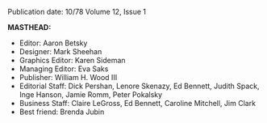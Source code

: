 Publication date: 10/78
Volume 12, Issue 1

**MASTHEAD:**
- Editor: Aaron Betsky
- Designer: Mark Sheehan
- Graphics Editor: Karen Sideman
- Managing Editor: Eva Saks
- Publisher: William H. Wood III
- Editorial Staff: Dick Pershan, Lenore Skenazy, Ed Bennett, Judith Spack, Inge Hanson, Jamie Romm, Peter Pokalsky
- Business Staff: Claire LeGross, Ed Bennett, Caroline Mitchell, Jim Clark
- Best friend: Brenda Jubin

